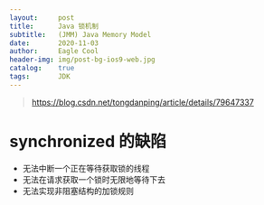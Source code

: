 ```yaml
---
layout:     post
title:      Java 锁机制
subtitle:   (JMM) Java Memory Model
date:       2020-11-03
author:     Eagle Cool
header-img: img/post-bg-ios9-web.jpg
catalog: 	true
tags:       JDK
---
```


> https://blog.csdn.net/tongdanping/article/details/79647337

# synchronized 的缺陷

* 无法中断一个正在等待获取锁的线程
* 无法在请求获取一个锁时无限地等待下去
* 无法实现非阻塞结构的加锁规则






